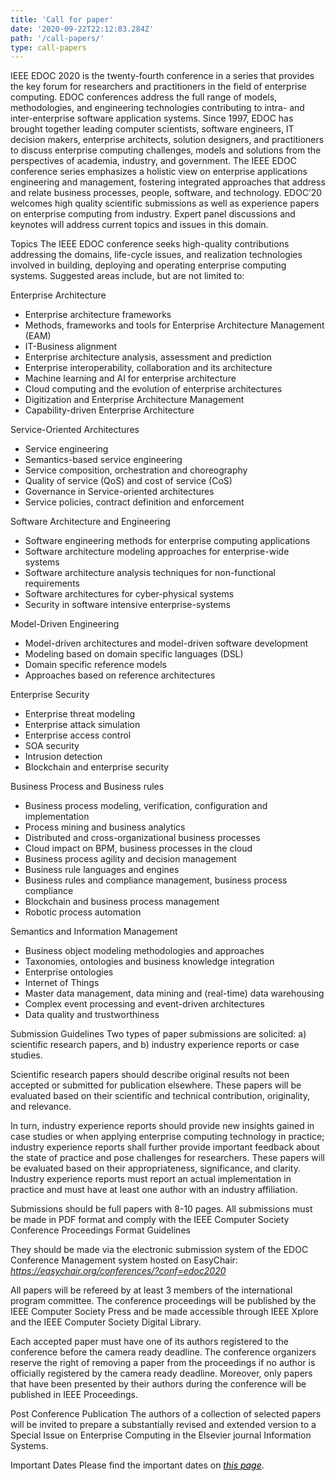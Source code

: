 ```yaml
---
title: 'Call for paper'
date: '2020-09-22T22:12:03.284Z'
path: '/call-papers/'
type: call-papers
---
```


IEEE EDOC 2020 is the twenty-fourth conference in a series that provides the key forum for researchers and practitioners in the field of enterprise computing. EDOC conferences address the full range of models, methodologies, and engineering technologies contributing to intra- and inter-enterprise software application systems. Since 1997, EDOC has brought together leading computer scientists, software engineers, IT decision makers, enterprise architects, solution designers, and practitioners to discuss enterprise computing challenges, models and solutions from the perspectives of academia, industry, and government. The IEEE EDOC conference series emphasizes a holistic view on enterprise applications engineering and management, fostering integrated approaches that address and relate business processes, people, software, and technology. EDOC’20 welcomes high quality scientific submissions as well as experience papers on enterprise computing from industry. Expert panel discussions and keynotes will address current topics and issues in this domain.

Topics
The IEEE EDOC conference seeks high-quality contributions addressing the domains, life-cycle issues, and realization technologies involved in building, deploying and operating enterprise computing systems. Suggested areas include, but are not limited to:

Enterprise Architecture
- Enterprise architecture frameworks
- Methods, frameworks and tools for Enterprise Architecture Management (EAM)
- IT-Business alignment
- Enterprise architecture analysis, assessment and prediction
- Enterprise interoperability, collaboration and its architecture
- Machine learning and AI for enterprise architecture
- Cloud computing and the evolution of enterprise architectures
- Digitization and Enterprise Architecture Management
- Capability-driven Enterprise Architecture

Service-Oriented Architectures
- Service engineering
- Semantics-based service engineering
- Service composition, orchestration and choreography
- Quality of service (QoS) and cost of service (CoS)
- Governance in Service-oriented architectures
- Service policies, contract definition and enforcement

Software Architecture and Engineering 
- Software engineering methods for enterprise computing applications
- Software architecture modeling approaches for enterprise-wide systems
- Software architecture analysis techniques for non-functional requirements
- Software architectures for cyber-physical systems
- Security in software intensive enterprise-systems

Model-Driven Engineering
- Model-driven architectures and model-driven software development
- Modeling based on domain specific languages (DSL)
- Domain specific reference models
- Approaches based on reference architectures

Enterprise Security
- Enterprise threat modeling
- Enterprise attack simulation
- Enterprise access control
- SOA security
- Intrusion detection
- Blockchain and enterprise security

Business Process and Business rules
- Business process modeling, verification, configuration and implementation
- Process mining and business analytics
- Distributed and cross-organizational business processes
- Cloud impact on BPM, business processes in the cloud
- Business process agility and decision management
- Business rule languages and engines
- Business rules and compliance management, business process compliance
- Blockchain and business process management
- Robotic process automation

Semantics and Information Management
- Business object modeling methodologies and approaches
- Taxonomies, ontologies and business knowledge integration
- Enterprise ontologies
- Internet of Things
- Master data management, data mining and (real-time) data warehousing
- Complex event processing and event-driven architectures
- Data quality and trustworthiness

Submission Guidelines
Two types of paper submissions are solicited: a) scientific research papers, and b) industry experience reports or case studies.

Scientific research papers should describe original results not been accepted or submitted for publication elsewhere. These papers will be evaluated based on their scientific and technical contribution, originality, and relevance.

In turn, industry experience reports should provide new insights gained in case studies or when applying enterprise computing technology in practice; industry experience reports shall further provide important feedback about the state of practice and pose challenges for researchers. These papers will be evaluated based on their appropriateness, significance, and clarity. Industry experience reports must report an actual implementation in practice and must have at least one author with an industry affiliation.

Submissions should be full papers with 8-10 pages. All submissions must be made in PDF format and comply with the IEEE Computer Society Conference Proceedings Format Guidelines

They should be made via the electronic submission system of the EDOC Conference Management system hosted on EasyChair: <a style="color: black;text-decoration: underline;" href="https://easychair.org/conferences/?conf=edoc2020"><i>https://easychair.org/conferences/?conf=edoc2020 </i></a>

All papers will be refereed by at least 3 members of the international program committee. The conference proceedings will be published by the IEEE Computer Society Press and be made accessible through IEEE Xplore and the IEEE Computer Society Digital Library.

Each accepted paper must have one of its authors registered to the conference before the camera ready deadline. The conference organizers reserve the right of removing a paper from the proceedings if no author is officially registered by the camera ready deadline. Moreover, only papers that have been presented by their authors during the conference will be published in IEEE Proceedings.

Post Conference Publication
The authors of a collection of selected papers will be invited to prepare a substantially revised and extended version to a Special Issue on Enterprise Computing in the Elsevier journal Information Systems.

Important Dates
Please find the important dates on <a style="color: black;text-decoration: underline;" href="/"><i> this page</i></a>.


